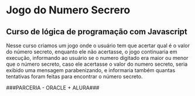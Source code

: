 <h1>Jogo do Numero Secrero</h1>

<h2>Curso de lógica de programação com Javascript</h2>
<p>
  Nesse curso criamos um jogo onde o usuário tem que acertar qual é o valor do número secreto, enquanto ele não acertasse, 
  o jogo continuaria em execução, informando ao usuário se o numero digitado era maior ou menor que o número secreto, 
  caso ele acertasse o valor do numero secreto, seria exibido uma mensagem parabenizando, e informaria também quantas tentativas foram feitas para encontrar o número secreto. 
</p>

###PARCERIA - ORACLE + ALURA###
